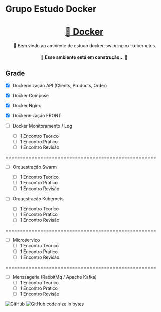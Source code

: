 # Grupo Estudo Docker

<h1 align="center">
    <a href="https://www.docker.com/">🔗 Docker</a>
</h1>
<p align="center">🚀 Bem vindo ao ambiente de estudo docker-swim-nginx-kubernetes</p>

<h4 align="center"> 
	🚧  Esse ambiente está em construção...  🚧
</h4>

## Grade

- [x] Dockerinização API (Clients, Products, Order)

- [x] Docker Compose

- [x] Docker Nginx

- [X] Dockerinização FRONT


- [ ] Docker Monitoramento / Log
  - [ ] 1 Encontro Teorico
  - [ ] 1 Encontro Prático
  - [ ] 1 Encontro Revisão

====================================================

- [ ] Orquestração Swarm

  - [ ] 1 Encontro Teorico
  - [ ] 1 Encontro Prático
  - [ ] 1 Encontro Revisão

- [ ] Orquestração Kubernets
  - [ ] 1 Encontro Teorico
  - [ ] 1 Encontro Prático
  - [ ] 1 Encontro Revisão

====================================================

- [ ] Microserviço
  - [ ] 1 Encontro Teorico
  - [ ] 1 Encontro Prático
  - [ ] 1 Encontro Revisão

====================================================

- [ ] Menssageria (RabbitMq / Apache Kafka)
  - [ ] 1 Encontro Teorico
  - [ ] 1 Encontro Prático
  - [ ] 1 Encontro Revisão

<img alt="GitHub" src="https://img.shields.io/github/license/atiladelcanton/grupo-estudo-docker?label=MIT%20License">
<img alt="GitHub code size in bytes" src="https://img.shields.io/github/languages/code-size/atiladelcanton/grupo-estudo-docker">
